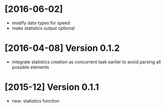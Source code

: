 # [2016-06-02]

- modify data types for speed
- make statistics output optional

# [2016-04-08] Version 0.1.2

- integrate statistics creation as concurrent task earlier to avoid parsing all possible elements

# [2015-12] Version 0.1.1

- new: statistics function
